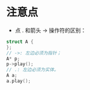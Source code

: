# 注意点
- 点 . 和箭头 -> 操作符的区别：
```c++
struct A {
};
// ->: 左边必须为指针；
A* p;
p->play();
// .: 左边必须为实体。
A a;
a.play();
```